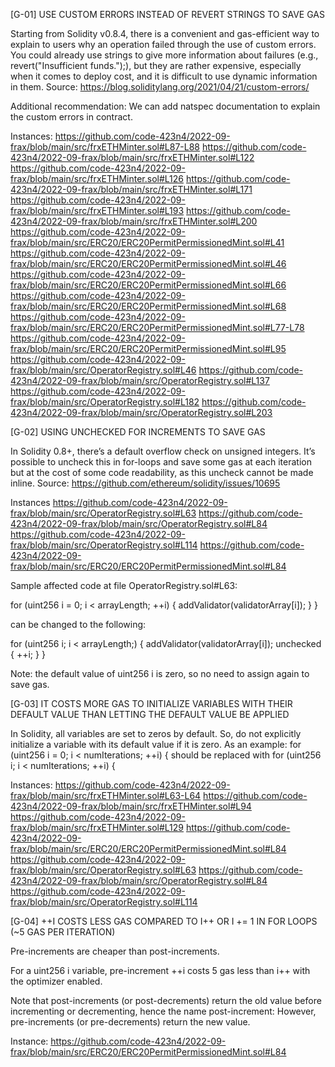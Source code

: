 [G-01] USE CUSTOM ERRORS INSTEAD OF REVERT STRINGS TO SAVE GAS

Starting from Solidity v0.8.4, there is a convenient and gas-efficient way to explain to users why an operation failed through the use of custom errors. You could already use strings to give more information about failures (e.g., revert("Insufficient funds.");), but they are rather expensive, especially when it comes to deploy cost, and it is difficult to use dynamic information in them.
Source: https://blog.soliditylang.org/2021/04/21/custom-errors/

Additional recommendation:
We can add natspec documentation to explain the custom errors in contract.

Instances:
https://github.com/code-423n4/2022-09-frax/blob/main/src/frxETHMinter.sol#L87-L88
https://github.com/code-423n4/2022-09-frax/blob/main/src/frxETHMinter.sol#L122
https://github.com/code-423n4/2022-09-frax/blob/main/src/frxETHMinter.sol#L126
https://github.com/code-423n4/2022-09-frax/blob/main/src/frxETHMinter.sol#L171
https://github.com/code-423n4/2022-09-frax/blob/main/src/frxETHMinter.sol#L193
https://github.com/code-423n4/2022-09-frax/blob/main/src/frxETHMinter.sol#L200
https://github.com/code-423n4/2022-09-frax/blob/main/src/ERC20/ERC20PermitPermissionedMint.sol#L41
https://github.com/code-423n4/2022-09-frax/blob/main/src/ERC20/ERC20PermitPermissionedMint.sol#L46
https://github.com/code-423n4/2022-09-frax/blob/main/src/ERC20/ERC20PermitPermissionedMint.sol#L66
https://github.com/code-423n4/2022-09-frax/blob/main/src/ERC20/ERC20PermitPermissionedMint.sol#L68
https://github.com/code-423n4/2022-09-frax/blob/main/src/ERC20/ERC20PermitPermissionedMint.sol#L77-L78
https://github.com/code-423n4/2022-09-frax/blob/main/src/ERC20/ERC20PermitPermissionedMint.sol#L95
https://github.com/code-423n4/2022-09-frax/blob/main/src/OperatorRegistry.sol#L46
https://github.com/code-423n4/2022-09-frax/blob/main/src/OperatorRegistry.sol#L137
https://github.com/code-423n4/2022-09-frax/blob/main/src/OperatorRegistry.sol#L182
https://github.com/code-423n4/2022-09-frax/blob/main/src/OperatorRegistry.sol#L203

[G-02]  USING UNCHECKED FOR INCREMENTS TO SAVE GAS

In Solidity 0.8+, there’s a default overflow check on unsigned integers. It’s possible to uncheck this in for-loops and save some gas at each iteration but at the cost of some code readability, as this uncheck cannot be made inline.
Source: https://github.com/ethereum/solidity/issues/10695

Instances
https://github.com/code-423n4/2022-09-frax/blob/main/src/OperatorRegistry.sol#L63
https://github.com/code-423n4/2022-09-frax/blob/main/src/OperatorRegistry.sol#L84
https://github.com/code-423n4/2022-09-frax/blob/main/src/OperatorRegistry.sol#L114
https://github.com/code-423n4/2022-09-frax/blob/main/src/ERC20/ERC20PermitPermissionedMint.sol#L84

Sample affected code at file OperatorRegistry.sol#L63:

for (uint256 i = 0; i < arrayLength; ++i) {
            addValidator(validatorArray[i]);
        }
    }

can be changed to the following:

for (uint256 i; i < arrayLength;) {
        addValidator(validatorArray[i]);
            unchecked {
                  ++i;
          }
 }

Note: the default value of uint256 i is zero, so no need to assign again to save gas.

[G-03] IT COSTS MORE GAS TO INITIALIZE VARIABLES WITH THEIR DEFAULT VALUE THAN LETTING THE DEFAULT VALUE BE APPLIED

In Solidity, all variables are set to zeros by default. So, do not explicitly initialize a variable with its default value if it is zero.
As an example: for (uint256 i = 0; i < numIterations; ++i) { should be replaced with for (uint256 i; i < numIterations; ++i) {

Instances:
https://github.com/code-423n4/2022-09-frax/blob/main/src/frxETHMinter.sol#L63-L64
https://github.com/code-423n4/2022-09-frax/blob/main/src/frxETHMinter.sol#L94
https://github.com/code-423n4/2022-09-frax/blob/main/src/frxETHMinter.sol#L129
https://github.com/code-423n4/2022-09-frax/blob/main/src/ERC20/ERC20PermitPermissionedMint.sol#L84
https://github.com/code-423n4/2022-09-frax/blob/main/src/OperatorRegistry.sol#L63
https://github.com/code-423n4/2022-09-frax/blob/main/src/OperatorRegistry.sol#L84
https://github.com/code-423n4/2022-09-frax/blob/main/src/OperatorRegistry.sol#L114

[G-04] ++I COSTS LESS GAS COMPARED TO I++ OR I += 1 IN FOR LOOPS (~5 GAS PER ITERATION)

Pre-increments are cheaper than post-increments.

For a uint256 i variable, pre-increment ++i costs 5 gas  less than i++ with the optimizer enabled.

Note that post-increments (or post-decrements) return the old value before incrementing or decrementing, hence the name post-increment:
However, pre-increments (or pre-decrements) return the new value.

Instance:
https://github.com/code-423n4/2022-09-frax/blob/main/src/ERC20/ERC20PermitPermissionedMint.sol#L84